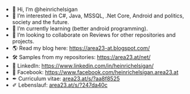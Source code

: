 - 👋 Hi, I’m @heinrichelsigan
- 👀 I’m interested in C#, Java, MSSQL, .Net Core, Android and politics, society and the future.
- 🌱 I’m currently learning (better android programming).
- 💞️ I’m looking to collaborate on Reviews for other repositories and projects.
- 🌎 Read my blog here: https://area23-at.blogspot.com/
- 🛠 Samples from my repositories: https://area23.at/net/
- 🤵 LinkedIn: https://www.linkedin.com/in/heinrichelsigan/
- 🤵 Facebook: https://www.facebook.com/heinrichelsigan.area23.at
- ✒ Curriculum vitae: [area23.at/s/?aa8f8525](https://drive.google.com/file/d/1-QIu8CFtnEKeYSVarKKrDL_e5aofg9Zh/view?usp=drive_link)
- ✐ Lebenslauf: [area23.at/s/?247da40c](https://drive.google.com/file/d/1-WHbT4Z14QDamkJKzMkoxm23u8CBzTye/view?usp=drive_link)
<!---
heinrichelsigan/heinrichelsigan is a ✨ special ✨ repository because its `README.md` (this file) appears on your GitHub profile.
You can click the Preview link to take a look at your changes.
--->

